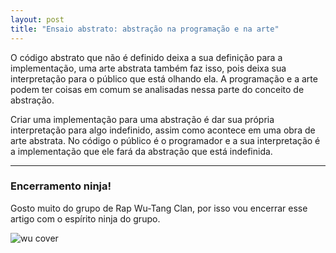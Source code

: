 ```yaml
---
layout: post
title: "Ensaio abstrato: abstração na programação e na arte"
---
```


O código abstrato que não é definido deixa a sua definição para a implementação, uma arte abstrata também faz isso, pois deixa sua interpretação para o público que está olhando ela. A programação e a arte podem ter coisas em comum se analisadas nessa parte do conceito de abstração.

Criar uma implementação para uma abstração é dar sua própria interpretação para algo indefinido, assim como acontece em uma obra de arte abstrata. No código o público é o programador e a sua interpretação é a implementação que ele fará da abstração que está indefinida.

***

### Encerramento ninja!

Gosto muito do grupo de Rap Wu-Tang Clan, por isso vou encerrar esse artigo com o espírito ninja do grupo.

![wu cover](https://i.scdn.co/image/ab67616d0000b273340e53225fb2b3886a57ba91)